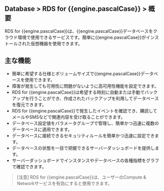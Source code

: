 ## Database > RDS for {{engine.pascalCase}} > 概要

RDS for {{engine.pascalCase}}は、{{engine.pascalCase}}データベースをクラウド環境で使用できるサービスです。簡単に{{engine.pascalCase}}がインストールされた仮想機器を使用できます。

## 主な機能

* 簡単に希望する仕様とボリュームサイズで{{engine.pascalCase}}データベースを使用できます。
* 障害が発生しても可用性に問題がないように高可用性機能を設定できます。
* RDS for {{engine.pascalCase}}は希望する時刻に自動または手動でバックアップを行うことができ、作成されたバックアップを利用してデータベースを復元できます。
* RDS for {{engine.pascalCase}}で発生したイベントを確認でき、購読してメールやSMSなどで関連内容を受け取ることができます。
* データベース設定値をパラメータグループで管理し、簡単かつ迅速に複数のデータベースに適用できます。
* データベースに接続できるセキュリティルールを簡単かつ迅速に設定できます。
* データベースの状態を一目で把握できるサーバーダッシュボードを提供します。
* サーバーダッシュボードでインスタンスやデータベースの各種指標をグラフで確認できます。

> [注意]
> RDS for {{engine.pascalCase}}は、ユーザーのCompute & Networkサービスを有効にすると使用できます。

